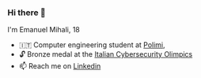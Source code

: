 ### Hi there 👋

I'm Emanuel Mihali, 18

- 🇮🇹 Computer engineering student at [Polimi](www.polimi.it),
- 🔓 Bronze medal at the [Italian Cybersecurity Olimpics](https://olicyber.it/edizioni/2022)
- 📫 Reach me on [Linkedin](https://www.linkedin.com/in/emanuel-mihali/)
